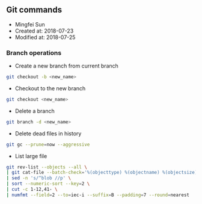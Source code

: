 ## Git commands
* Mingfei Sun
* Created at: 2018-07-23
* Modified at: 2018-07-25

### Branch operations
* Create a new branch from current branch
``` bash
git checkout -b <new_name> 
```
* Checkout to the new branch
``` bash 
git checkout <new_name>
```
* Delete a branch
``` bash
git branch -d <new_name>
```
* Delete dead files in history
``` bash
git gc --prune=now --aggressive
```
* List large file
``` bash 
git rev-list --objects --all \
| git cat-file --batch-check='%(objecttype) %(objectname) %(objectsize) %(rest)' \
| sed -n 's/^blob //p' \
| sort --numeric-sort --key=2 \
| cut -c 1-12,41- \
| numfmt --field=2 --to=iec-i --suffix=B --padding=7 --round=nearest
```
